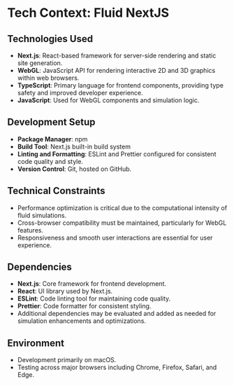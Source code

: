 # Tech Context: Fluid NextJS

## Technologies Used
- **Next.js**: React-based framework for server-side rendering and static site generation.
- **WebGL**: JavaScript API for rendering interactive 2D and 3D graphics within web browsers.
- **TypeScript**: Primary language for frontend components, providing type safety and improved developer experience.
- **JavaScript**: Used for WebGL components and simulation logic.

## Development Setup
- **Package Manager**: npm
- **Build Tool**: Next.js built-in build system
- **Linting and Formatting**: ESLint and Prettier configured for consistent code quality and style.
- **Version Control**: Git, hosted on GitHub.

## Technical Constraints
- Performance optimization is critical due to the computational intensity of fluid simulations.
- Cross-browser compatibility must be maintained, particularly for WebGL features.
- Responsiveness and smooth user interactions are essential for user experience.

## Dependencies
- **Next.js**: Core framework for frontend development.
- **React**: UI library used by Next.js.
- **ESLint**: Code linting tool for maintaining code quality.
- **Prettier**: Code formatter for consistent styling.
- Additional dependencies may be evaluated and added as needed for simulation enhancements and optimizations.

## Environment
- Development primarily on macOS.
- Testing across major browsers including Chrome, Firefox, Safari, and Edge.
